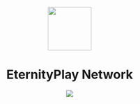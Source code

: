 <p align="center">
  <img width="100" src="https://raw.githubusercontent.com/EternityPlay/.github/main/profile/assets/logo.png" />
</p>
<h1 align="center">EternityPlay Network</h1>

<p align="center">
<!--
   <a href="https://discord.com/invite/2uXuxvShgK">
    <img src="https://img.shields.io/discord/906905849287544862?color=7489d5&logo=discord&logoColor=ffffff" />
   </a>
-->

  <img src="https://img.shields.io/static/v1?label=Status&message=En desarrollo&color=blue">
</p>
<!--
<p align="center">
  <a href="https://discord.com/invite/2uXuxvShgK">
    <img src="https://invidget.switchblade.xyz/906905849287544862?language=es">
  </a>
</p>
-->
